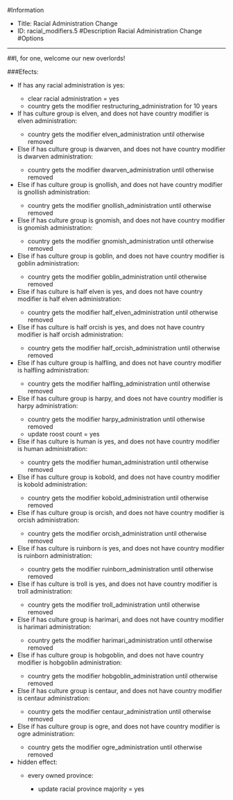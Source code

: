 #Information
 - Title: Racial Administration Change
 - ID: racial_modifiers.5
#Description
Racial Administration Change
#Options

___
##I, for one, welcome our new overlords!

###Efects:<ul><li>If has any racial administration is yes:</li><ul><li>clear racial administration = yes</li><li>country gets the modifier restructuring_administration for 10 years</li></ul><li>If has culture group is elven, and does not have country modifier is elven administration:</li><ul><li>country gets the modifier elven_administration until otherwise removed</li></ul><li>Else if has culture group is dwarven, and does not have country modifier is dwarven administration:</li><ul><li>country gets the modifier dwarven_administration until otherwise removed</li></ul><li>Else if has culture group is gnollish, and does not have country modifier is gnollish administration:</li><ul><li>country gets the modifier gnollish_administration until otherwise removed</li></ul><li>Else if has culture group is gnomish, and does not have country modifier is gnomish administration:</li><ul><li>country gets the modifier gnomish_administration until otherwise removed</li></ul><li>Else if has culture group is goblin, and does not have country modifier is goblin administration:</li><ul><li>country gets the modifier goblin_administration until otherwise removed</li></ul><li>Else if has culture is half elven is yes, and does not have country modifier is half elven administration:</li><ul><li>country gets the modifier half_elven_administration until otherwise removed</li></ul><li>Else if has culture is half orcish is yes, and does not have country modifier is half orcish administration:</li><ul><li>country gets the modifier half_orcish_administration until otherwise removed</li></ul><li>Else if has culture group is halfling, and does not have country modifier is halfling administration:</li><ul><li>country gets the modifier halfling_administration until otherwise removed</li></ul><li>Else if has culture group is harpy, and does not have country modifier is harpy administration:</li><ul><li>country gets the modifier harpy_administration until otherwise removed</li><li>update roost count = yes</li></ul><li>Else if has culture is human is yes, and does not have country modifier is human administration:</li><ul><li>country gets the modifier human_administration until otherwise removed</li></ul><li>Else if has culture group is kobold, and does not have country modifier is kobold administration:</li><ul><li>country gets the modifier kobold_administration until otherwise removed</li></ul><li>Else if has culture group is orcish, and does not have country modifier is orcish administration:</li><ul><li>country gets the modifier orcish_administration until otherwise removed</li></ul><li>Else if has culture is ruinborn is yes, and does not have country modifier is ruinborn administration:</li><ul><li>country gets the modifier ruinborn_administration until otherwise removed</li></ul><li>Else if has culture is troll is yes, and does not have country modifier is troll administration:</li><ul><li>country gets the modifier troll_administration until otherwise removed</li></ul><li>Else if has culture group is harimari, and does not have country modifier is harimari administration:</li><ul><li>country gets the modifier harimari_administration until otherwise removed</li></ul><li>Else if has culture group is hobgoblin, and does not have country modifier is hobgoblin administration:</li><ul><li>country gets the modifier hobgoblin_administration until otherwise removed</li></ul><li>Else if has culture group is centaur, and does not have country modifier is centaur administration:</li><ul><li>country gets the modifier centaur_administration until otherwise removed</li></ul><li>Else if has culture group is ogre, and does not have country modifier is ogre administration:</li><ul><li>country gets the modifier ogre_administration until otherwise removed</li></ul><li>hidden effect:</li><ul><li>every owned province:</li><ul><li>update racial province majority = yes</li></ul></ul></ul>
